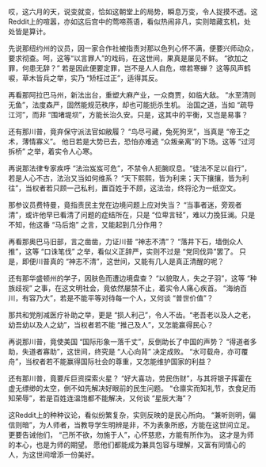 哎，这六月的天，说变就变，恰如这朝堂上的局势，瞬息万变，令人捉摸不透。这Reddit上的喧嚣，亦如这后宫中的莺啼燕语，看似热闹非凡，实则暗藏玄机，处处皆是算计。

先说那纽约州的议员，因一家合作社被指责对那以色列心怀不满，便要兴师动众，要求彻查。呵，这等“以言罪人”的戏码，在这世间，果真是屡见不鲜。 “欲加之罪，何患无辞？” 若是因此便要定罪，岂不是人人自危，噤若寒蝉？ 这等风声鹤唳，草木皆兵之举，实乃 “矫枉过正”，适得其反。

再看那阿拉巴马州，新法出台，重塑大麻产业，一众商贾，如临大敌。 “水至清则无鱼”，法度森严，固然能规范秩序，却也可能扼杀生机。 治国之道，当如 “疏导江河”，而非 “围堵堤坝”，方能长治久安。只是，这其中的平衡，又岂是易事？

还有那川普，竟弃保守派法官如敝履？ “鸟尽弓藏，兔死狗烹”，当真是 “帝王之术，薄情寡义”。 他日若是大势已去，恐怕亦难逃 “众叛亲离”的下场。这等 “过河拆桥” 之举，着实令人心寒。

再说那法律专家疾呼 “法治岌岌可危”，不禁令人扼腕叹息。“徒法不足以自行”，若是人心不古，法治又当如何维系？ “天下熙熙，皆为利来；天下攘攘，皆为利往”，当权者若只顾一己私利，置百姓于不顾，这法治，终将沦为一纸空文。

那参议员费特曼，竟指责民主党在边境问题上应对失当？ “当事者迷，旁观者清”，或许他早已看清了问题的症结所在，只是 “位卑言轻”，难以力挽狂澜。只是不知，他这番 “马后炮” 之言，又能起到几分作用？

再看那奥巴马旧部，言之凿凿，力证川普 “神志不清”？ “落井下石，墙倒众人推”，这等 “口诛笔伐” 之举，看似义正辞严，实则不过是 “党同伐异”罢了。 只是，即便川普真的 “神志不清”，这世间，又能有几人是真正清醒的呢？

还有那华盛顿州的学子，因肤色而遭边境盘查？ “以貌取人，失之子羽”，这等 “种族歧视” 之事，在这文明社会，竟依然屡禁不止，着实令人痛心疾首。 “海纳百川，有容乃大”，若是不能平等对待每一个人，又何谈 “普世价值”？

那共和党削减医疗补助之举，更是 “损人利己”，令人不齿。“老吾老以及人之老，幼吾幼以及人之幼”，当权者若不能 “推己及人”，又怎能赢得民心？

再说那川普，竟使美国 “国际形象一落千丈”，反倒助长了中国的声势？ “得道者多助，失道者寡助”，这世间，终究是 “人心向背” 决定成败。 “水可载舟，亦可覆舟”，当权者若不能赢得国际社会的尊重，又怎能维护国家的利益？

还有那川普，竟要斥巨资探索火星？ “好大喜功，劳民伤财”，与其将银子挥霍在虚无缥缈的太空，倒不如先解决好眼前的民生问题。 “仓廪实而知礼节，衣食足而知荣辱”，若是百姓连温饱都不能解决，又何谈 “星辰大海”？

这Reddit上的种种议论，看似纷繁复杂，实则反映的是民心所向。 “兼听则明，偏信则暗”，为人师者，当教导学生明辨是非，不为表象所惑，方能在这世间立足。更要告诫他们， “己所不欲，勿施于人”，心怀慈悲，方能有所作为。 这才是为师的本心，也是为师的期望。 愿他们都能成为兼具包容与理解，又富有同情心的人，为这世间增添一份美好。